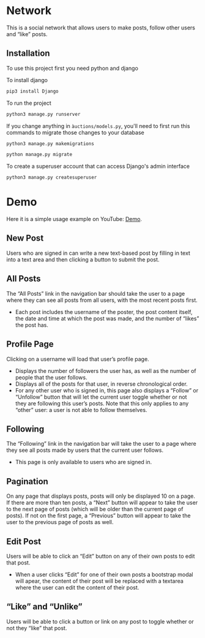 # Network

This is a social network that allows users to make posts, follow other users and “like” posts.

## Installation

To use this project first you need python and django

To install django
```bash
pip3 install Django
```

To run the project
```bash
python3 manage.py runserver
```

If you change anything in ``àuctions/models.py``, you'll need to first run this commands to migrate those changes to your database
```bash
python3 manage.py makemigrations
```

```bash
python manage.py migrate
```

To create a superuser account that can access Django's admin interface
```bash
python3 manage.py createsuperuser
```

# Demo

Here it is a simple usage example on YouTube: [Demo](https://youtu.be/pcUBH0xVp_k).

## New Post

Users who are signed in can write a new text-based post by filling in text into a text area and then clicking a button to submit the post.

## All Posts

The “All Posts” link in the navigation bar should take the user to a page where they can see all posts from all users, with the most recent posts first.

* Each post includes the username of the poster, the post content itself, the date and time at which the post was made, and the number of “likes” the post has.

## Profile Page

Clicking on a username will load that user’s profile page.

* Displays the number of followers the user has, as well as the number of people that the user follows.
* Displays all of the posts for that user, in reverse chronological order.
* For any other user who is signed in, this page also displays a “Follow” or “Unfollow” button that will let the current user toggle whether or not they are following this user’s posts. Note that this only applies to any “other” user: a user is not able to follow themselves.

## Following

The “Following” link in the navigation bar will take the user to a page where they see all posts made by users that the current user follows.

* This page is only available to users who are signed in.

## Pagination

On any page that displays posts, posts will only be displayed 10 on a page. If there are more than ten posts, a “Next” button will appear to take the user to the next page of posts (which will be older than the current page of posts). If not on the first page, a “Previous” button will appear to take the user to the previous page of posts as well.

## Edit Post

Users will be able to click an “Edit” button on any of their own posts to edit that post.
* When a user clicks “Edit” for one of their own posts a bootstrap modal will apear, the content of their post will be replaced with a textarea where the user can edit the content of their post.

## “Like” and “Unlike”

Users will be able to click a button or link on any post to toggle whether or not they “like” that post.

